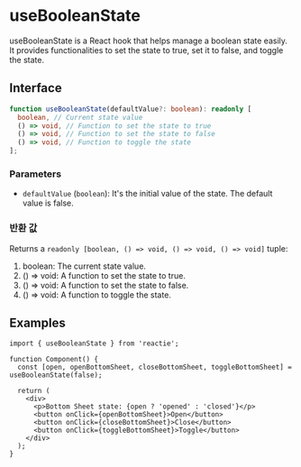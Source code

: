 # useBooleanState

useBooleanState is a React hook that helps manage a boolean state easily. It provides functionalities to set the state to true, set it to false, and toggle the state.

## Interface

```ts
function useBooleanState(defaultValue?: boolean): readonly [
  boolean, // Current state value
  () => void, // Function to set the state to true
  () => void, // Function to set the state to false
  () => void, // Function to toggle the state
];
```

### Parameters

- `defaultValue` (`boolean`): It's the initial value of the state. The default value is false.

### 반환 값

Returns a `readonly [boolean, () => void, () => void, () => void]` tuple:

1. boolean: The current state value.
2. () => void: A function to set the state to true.
3. () => void: A function to set the state to false.
4. () => void: A function to toggle the state.

## Examples

```tsx
import { useBooleanState } from 'reactie';

function Component() {
  const [open, openBottomSheet, closeBottomSheet, toggleBottomSheet] = useBooleanState(false);

  return (
    <div>
      <p>Bottom Sheet state: {open ? 'opened' : 'closed'}</p>
      <button onClick={openBottomSheet}>Open</button>
      <button onClick={closeBottomSheet}>Close</button>
      <button onClick={toggleBottomSheet}>Toggle</button>
    </div>
  );
}
```
